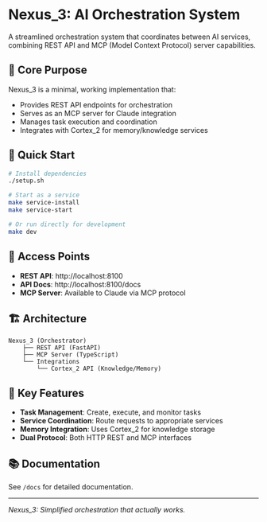 # Nexus_3: AI Orchestration System

A streamlined orchestration system that coordinates between AI services, combining REST API and MCP (Model Context Protocol) server capabilities.

## 🎯 Core Purpose

Nexus_3 is a minimal, working implementation that:
- Provides REST API endpoints for orchestration
- Serves as an MCP server for Claude integration
- Manages task execution and coordination
- Integrates with Cortex_2 for memory/knowledge services

## 🚀 Quick Start

```bash
# Install dependencies
./setup.sh

# Start as a service
make service-install
make service-start

# Or run directly for development
make dev
```

## 📡 Access Points

- **REST API**: http://localhost:8100
- **API Docs**: http://localhost:8100/docs
- **MCP Server**: Available to Claude via MCP protocol

## 🏗️ Architecture

```
Nexus_3 (Orchestrator)
    ├── REST API (FastAPI)
    ├── MCP Server (TypeScript)
    └── Integrations
        └── Cortex_2 API (Knowledge/Memory)
```

## 🔧 Key Features

- **Task Management**: Create, execute, and monitor tasks
- **Service Coordination**: Route requests to appropriate services
- **Memory Integration**: Uses Cortex_2 for knowledge storage
- **Dual Protocol**: Both HTTP REST and MCP interfaces

## 📚 Documentation

See `/docs` for detailed documentation.

---
*Nexus_3: Simplified orchestration that actually works.*
